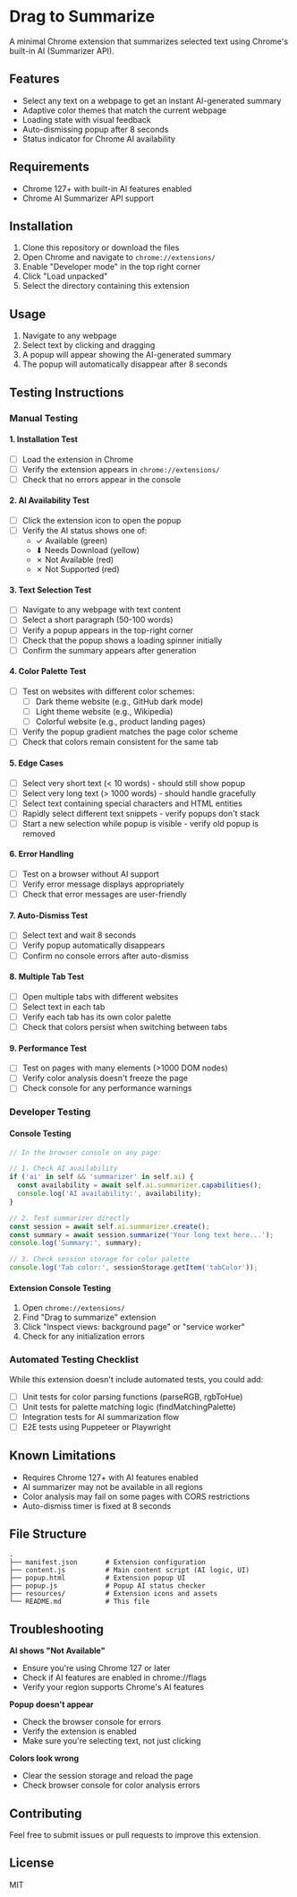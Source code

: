 # Drag to Summarize

A minimal Chrome extension that summarizes selected text using Chrome's built-in AI (Summarizer API).

## Features

- Select any text on a webpage to get an instant AI-generated summary
- Adaptive color themes that match the current webpage
- Loading state with visual feedback
- Auto-dismissing popup after 8 seconds
- Status indicator for Chrome AI availability

## Requirements

- Chrome 127+ with built-in AI features enabled
- Chrome AI Summarizer API support

## Installation

1. Clone this repository or download the files
2. Open Chrome and navigate to `chrome://extensions/`
3. Enable "Developer mode" in the top right corner
4. Click "Load unpacked"
5. Select the directory containing this extension

## Usage

1. Navigate to any webpage
2. Select text by clicking and dragging
3. A popup will appear showing the AI-generated summary
4. The popup will automatically disappear after 8 seconds

## Testing Instructions

### Manual Testing

#### 1. Installation Test
- [ ] Load the extension in Chrome
- [ ] Verify the extension appears in `chrome://extensions/`
- [ ] Check that no errors appear in the console

#### 2. AI Availability Test
- [ ] Click the extension icon to open the popup
- [ ] Verify the AI status shows one of:
  - ✓ Available (green)
  - ⬇ Needs Download (yellow)
  - ✗ Not Available (red)
  - ✗ Not Supported (red)

#### 3. Text Selection Test
- [ ] Navigate to any webpage with text content
- [ ] Select a short paragraph (50-100 words)
- [ ] Verify a popup appears in the top-right corner
- [ ] Check that the popup shows a loading spinner initially
- [ ] Confirm the summary appears after generation

#### 4. Color Palette Test
- [ ] Test on websites with different color schemes:
  - [ ] Dark theme website (e.g., GitHub dark mode)
  - [ ] Light theme website (e.g., Wikipedia)
  - [ ] Colorful website (e.g., product landing pages)
- [ ] Verify the popup gradient matches the page color scheme
- [ ] Check that colors remain consistent for the same tab

#### 5. Edge Cases
- [ ] Select very short text (< 10 words) - should still show popup
- [ ] Select very long text (> 1000 words) - should handle gracefully
- [ ] Select text containing special characters and HTML entities
- [ ] Rapidly select different text snippets - verify popups don't stack
- [ ] Start a new selection while popup is visible - verify old popup is removed

#### 6. Error Handling
- [ ] Test on a browser without AI support
- [ ] Verify error message displays appropriately
- [ ] Check that error messages are user-friendly

#### 7. Auto-Dismiss Test
- [ ] Select text and wait 8 seconds
- [ ] Verify popup automatically disappears
- [ ] Confirm no console errors after auto-dismiss

#### 8. Multiple Tab Test
- [ ] Open multiple tabs with different websites
- [ ] Select text in each tab
- [ ] Verify each tab has its own color palette
- [ ] Check that colors persist when switching between tabs

#### 9. Performance Test
- [ ] Test on pages with many elements (>1000 DOM nodes)
- [ ] Verify color analysis doesn't freeze the page
- [ ] Check console for any performance warnings

### Developer Testing

#### Console Testing
```javascript
// In the browser console on any page:

// 1. Check AI availability
if ('ai' in self && 'summarizer' in self.ai) {
  const availability = await self.ai.summarizer.capabilities();
  console.log('AI availability:', availability);
}

// 2. Test summarizer directly
const session = await self.ai.summarizer.create();
const summary = await session.summarize('Your long text here...');
console.log('Summary:', summary);

// 3. Check session storage for color palette
console.log('Tab color:', sessionStorage.getItem('tabColor'));
```

#### Extension Console Testing
1. Open `chrome://extensions/`
2. Find "Drag to summarize" extension
3. Click "Inspect views: background page" or "service worker"
4. Check for any initialization errors

### Automated Testing Checklist

While this extension doesn't include automated tests, you could add:

- [ ] Unit tests for color parsing functions (parseRGB, rgbToHue)
- [ ] Unit tests for palette matching logic (findMatchingPalette)
- [ ] Integration tests for AI summarization flow
- [ ] E2E tests using Puppeteer or Playwright

## Known Limitations

- Requires Chrome 127+ with AI features enabled
- AI summarizer may not be available in all regions
- Color analysis may fail on some pages with CORS restrictions
- Auto-dismiss timer is fixed at 8 seconds

## File Structure

```
.
├── manifest.json       # Extension configuration
├── content.js          # Main content script (AI logic, UI)
├── popup.html          # Extension popup UI
├── popup.js            # Popup AI status checker
├── resources/          # Extension icons and assets
└── README.md           # This file
```

## Troubleshooting

**AI shows "Not Available"**
- Ensure you're using Chrome 127 or later
- Check if AI features are enabled in chrome://flags
- Verify your region supports Chrome's AI features

**Popup doesn't appear**
- Check the browser console for errors
- Verify the extension is enabled
- Make sure you're selecting text, not just clicking

**Colors look wrong**
- Clear the session storage and reload the page
- Check browser console for color analysis errors

## Contributing

Feel free to submit issues or pull requests to improve this extension.

## License

MIT
